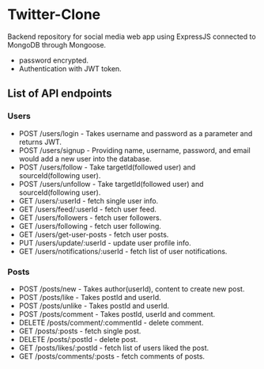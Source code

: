 # Twitter-Clone

Backend repository for social media web app using ExpressJS connected to MongoDB through Mongoose.
- password encrypted.
- Authentication with JWT token.

## List of API endpoints

### Users

- POST /users/login - Takes username and password as a parameter and returns JWT.
- POST /users/signup - Providing name, username, password, and email would add a new user into the database.
- POST /users/follow - Take targetId(followed user) and sourceId(following user).
- POST /users/unfollow - Take targetId(followed user) and sourceId(following user).
- GET /users/:userId - fetch single user info.
- GET /users/feed/:userId - fetch user feed.
- GET /users/followers - fetch user followers.
- GET /users/following - fetch user following.
- GET /users/get-user-posts - fetch user posts.
- PUT /users/update/:userId - update user profile info.
- GET /users/notifications/:userId - fetch list of user notifications.
  
### Posts

- POST /posts/new - Takes author(userId), content to create new post.
- POST /posts/like - Takes postId and userId.
- POST /posts/unlike - Takes postId and userId.
- POST /posts/comment - Takes postId, userId and comment.
- DELETE /posts/comment/:commentId - delete comment.
- GET /posts/:posts - fetch single post.
- DELETE /posts/:postId - delete post.
- GET /posts/likes/:postId - fetch list of users liked the post.
- GET /posts/comments/:posts - fetch comments of posts.
